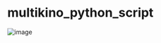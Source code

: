 # multikino_python_script
![image](https://user-images.githubusercontent.com/61067969/143006959-b3865965-de59-4c92-a445-6648a6ea8857.png)
